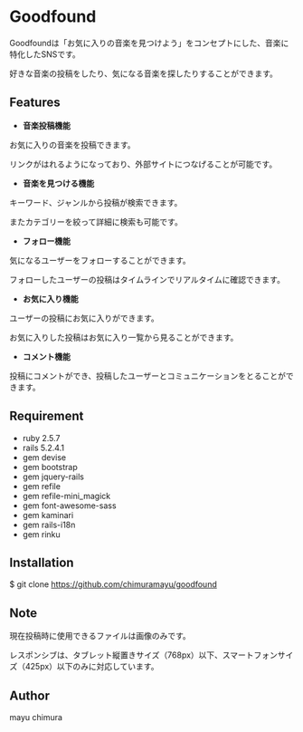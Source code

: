 # Goodfound
 
Goodfoundは「お気に入りの音楽を見つけよう」をコンセプトにした、音楽に特化したSNSです。

好きな音楽の投稿をしたり、気になる音楽を探したりすることができます。
 
## Features

* **音楽投稿機能**  

お気に入りの音楽を投稿できます。

リンクがはれるようになっており、外部サイトにつなげることが可能です。

* **音楽を見つける機能**  

キーワード、ジャンルから投稿が検索できます。

またカテゴリーを絞って詳細に検索も可能です。

* **フォロー機能**  

気になるユーザーをフォローすることができます。

フォローしたユーザーの投稿はタイムラインでリアルタイムに確認できます。

* **お気に入り機能**  

ユーザーの投稿にお気に入りができます。

お気に入りした投稿はお気に入り一覧から見ることができます。

* **コメント機能**  

投稿にコメントができ、投稿したユーザーとコミュニケーションをとることができます。
 
## Requirement

* ruby 2.5.7 
* rails 5.2.4.1
* gem devise
* gem bootstrap
* gem jquery-rails
* gem refile
* gem refile-mini_magick
* gem font-awesome-sass
* gem kaminari
* gem rails-i18n
* gem rinku
 
## Installation

$ git clone https://github.com/chimuramayu/goodfound
 
## Note

現在投稿時に使用できるファイルは画像のみです。

レスポンシブは、タブレット縦置きサイズ（768px）以下、スマートフォンサイズ（425px）以下のみに対応しています。
  
## Author

mayu chimura
